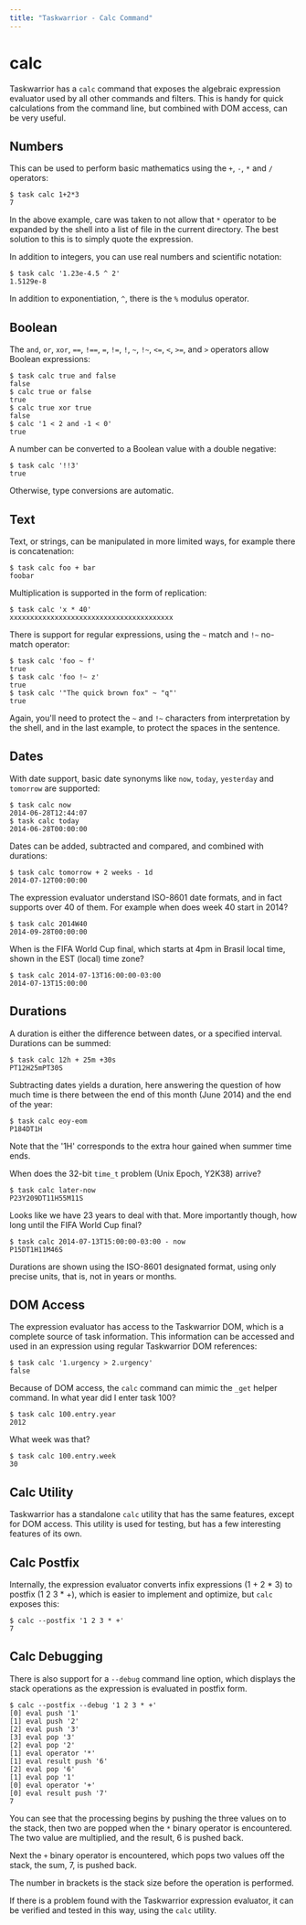 ```yaml
---
title: "Taskwarrior - Calc Command"
---
```


# calc

Taskwarrior has a `calc` command that exposes the algebraic expression evaluator used by all other commands and filters.
This is handy for quick calculations from the command line, but combined with DOM access, can be very useful.

## Numbers

This can be used to perform basic mathematics using the `+`, `-`, `*` and `/`
operators:

```
$ task calc 1+2*3
7
```

In the above example, care was taken to not allow that `*` operator to be expanded by the shell into a list of file in the current directory.
The best solution to this is to simply quote the expression.

In addition to integers, you can use real numbers and scientific notation:

    $ task calc '1.23e-4.5 ^ 2'
    1.5129e-8

In addition to exponentiation, `^`, there is the `%` modulus operator.

## Boolean

The `and`, `or`, `xor`, `==`, `!==`, `=`, `!=`, `!`, `~`, `!~`, `<=`, `<`, `>=`, and `>` operators allow Boolean expressions:

```
$ task calc true and false
false
$ calc true or false
true
$ calc true xor true
false
$ calc '1 < 2 and -1 < 0'
true
```

A number can be converted to a Boolean value with a double negative:

```
$ task calc '!!3'
true
```

Otherwise, type conversions are automatic.

## Text

Text, or strings, can be manipulated in more limited ways, for example there is concatenation:

```
$ task calc foo + bar
foobar
```

Multiplication is supported in the form of replication:

```
$ task calc 'x * 40'
xxxxxxxxxxxxxxxxxxxxxxxxxxxxxxxxxxxxxxxx
```

There is support for regular expressions, using the `~` match and `!~` no-match operator:

```
$ task calc 'foo ~ f'
true
$ task calc 'foo !~ z'
true
$ task calc '"The quick brown fox" ~ "q"'
true
```

Again, you\'ll need to protect the `~` and `!~` characters from interpretation by the shell, and in the last example, to protect the spaces in the sentence.

## Dates

With date support, basic date synonyms like `now`, `today`, `yesterday` and `tomorrow` are supported:

```
$ task calc now
2014-06-28T12:44:07
$ task calc today
2014-06-28T00:00:00
```

Dates can be added, subtracted and compared, and combined with durations:

```
$ task calc tomorrow + 2 weeks - 1d
2014-07-12T00:00:00
```

The expression evaluator understand ISO-8601 date formats, and in fact supports over 40 of them.
For example when does week 40 start in 2014?

```
$ task calc 2014W40
2014-09-28T00:00:00
```

When is the FIFA World Cup final, which starts at 4pm in Brasil local time, shown in the EST (local) time zone?

```
$ task calc 2014-07-13T16:00:00-03:00
2014-07-13T15:00:00
```

## Durations

A duration is either the difference between dates, or a specified interval.
Durations can be summed:

```
$ task calc 12h + 25m +30s
PT12H25mPT30S
```

Subtracting dates yields a duration, here answering the question of how much time is there between the end of this month (June 2014) and the end of the year:

```
$ task calc eoy-eom
P184DT1H
```

Note that the \'1H\' corresponds to the extra hour gained when summer time ends.

When does the 32-bit `time_t` problem (Unix Epoch, Y2K38) arrive?

```
$ task calc later-now
P23Y209DT11H55M11S
```

Looks like we have 23 years to deal with that.
More importantly though, how long until the FIFA World Cup final?

    $ task calc 2014-07-13T15:00:00-03:00 - now
    P15DT1H11M46S

Durations are shown using the ISO-8601 designated format, using only precise units, that is, not in years or months.

## DOM Access

The expression evaluator has access to the Taskwarrior DOM, which is a complete source of task information.
This information can be accessed and used in an expression using regular Taskwarrior DOM references:

```
$ task calc '1.urgency > 2.urgency'
false
```

Because of DOM access, the `calc` command can mimic the `_get` helper command.
In what year did I enter task 100?

```
$ task calc 100.entry.year
2012
```

What week was that?

```
$ task calc 100.entry.week
30
```

## Calc Utility

Taskwarrior has a standalone `calc` utility that has the same features, except for DOM access.
This utility is used for testing, but has a few interesting features of its own.

## Calc Postfix

Internally, the expression evaluator converts infix expressions (1 + 2 \* 3) to postfix (1 2 3 \* +), which is easier to implement and optimize, but `calc` exposes this:

```
$ calc --postfix '1 2 3 * +'
7
```

## Calc Debugging

There is also support for a `--debug` command line option, which displays the stack operations as the expression is evaluated in postfix form.

```
$ calc --postfix --debug '1 2 3 * +'
[0] eval push '1'
[1] eval push '2'
[2] eval push '3'
[3] eval pop '3'
[2] eval pop '2'
[1] eval operator '*'
[1] eval result push '6'
[2] eval pop '6'
[1] eval pop '1'
[0] eval operator '+'
[0] eval result push '7'
7
```

You can see that the processing begins by pushing the three values on to the stack, then two are popped when the `*` binary operator is encountered.
The two value are multiplied, and the result, 6 is pushed back.

Next the `+` binary operator is encountered, which pops two values off the stack, the sum, 7, is pushed back.

The number in brackets is the stack size before the operation is performed.

If there is a problem found with the Taskwarrior expression evaluator, it can be verified and tested in this way, using the `calc` utility.
